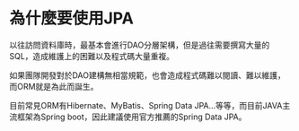 # 為什麼要使用JPA

以往訪問資料庫時，最基本會進行DAO分層架構，但是過往需要撰寫大量的SQL，造成維護上的困難以及程式碼大量重複。

如果團隊開發對於DAO建構無相當規範，也會造成程式碼難以閱讀、難以維護，而ORM就是為此而誕生。

目前常見ORM有Hibernate、MyBatis、Spring Data JPA...等等，而目前JAVA主流框架為Spring boot，因此建議使用官方推薦的Spring Data JPA。

